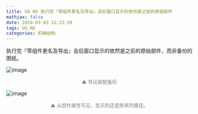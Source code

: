 ```yaml
---
title: UG NX 执行完『零组件更名及导出』会后窗口显示的依然是之前的原始部件
mathjax: false
date: 2019-03-03 12:22:59
tags: UG_NX
categories: 机械结构
---
```


执行完『零组件更名及导出』会后窗口显示的依然是之前的原始部件，而非备份的图纸。

<!--more-->

![image](https://ws1.sinaimg.cn/large/006mcMYXgy1g0phqtx7kzj307w04y74g.jpg)
<div style="font-size:13px;color:gray;text-align:center">▲ 导出装配备份</div>

![image](https://ws1.sinaimg.cn/large/006mcMYXgy1g0phrk49fhj30d00d5gm6.jpg)
<div style="font-size:13px;color:gray;text-align:center">▲ 从部件属性可见，显示的还是原来的路径。</div>

<!--
<hr/>
<span style="color:gray;font-size:12px">
参考：
1.[link-01]()
2.[link-02]()
3.[link-03]()
4.[link-04]()
5.[link-05]()
</span>
-->
